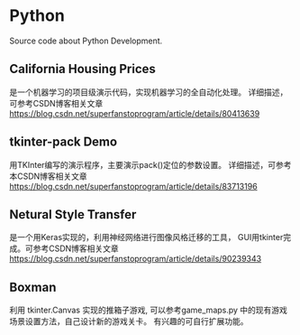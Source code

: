 # Python
Source code about Python Development. 


## California Housing Prices
是一个机器学习的项目级演示代码，实现机器学习的全自动化处理。 详细描述，可参考CSDN博客相关文章
https://blog.csdn.net/superfanstoprogram/article/details/80413639

## tkinter-pack Demo
用TKInter编写的演示程序，主要演示pack()定位的参数设置。 详细描述，可参考本CSDN博客相关文章
https://blog.csdn.net/superfanstoprogram/article/details/83713196

## Netural Style Transfer
是一个用Keras实现的，利用神经网络进行图像风格迁移的工具， GUI用tkinter完成。可参考CSDN博客相关文章
https://blog.csdn.net/superfanstoprogram/article/details/90239343

## Boxman
利用 tkinter.Canvas 实现的推箱子游戏, 可以参考game_maps.py 中的现有游戏场景设置方法，自己设计新的游戏关卡。 有兴趣的可自行扩展功能。
